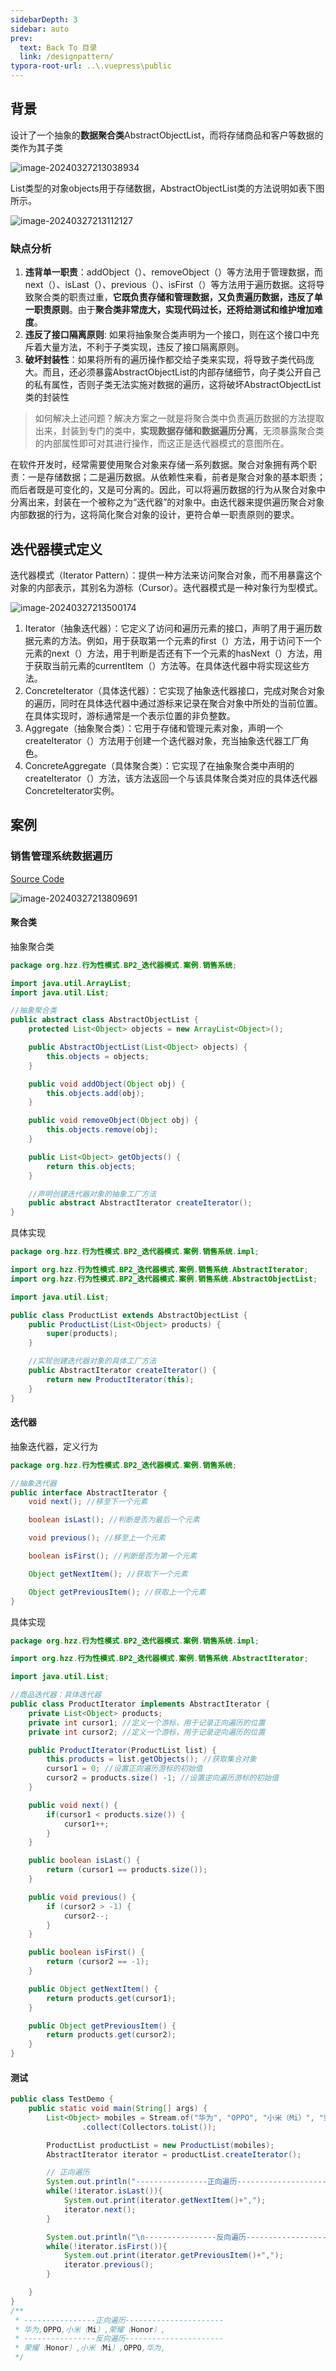 ```yaml
---
sidebarDepth: 3
sidebar: auto
prev:
  text: Back To 目录
  link: /designpattern/
typora-root-url: ..\.vuepress\public
---
```




## 背景

设计了一个抽象的**数据聚合类**AbstractObjectList，而将存储商品和客户等数据的类作为其子类

![image-20240327213038934](/images/designpattern/image-20240327213038934.png)

List类型的对象objects用于存储数据，AbstractObjectList类的方法说明如表下图所示。

![image-20240327213112127](/images/designpattern/image-20240327213112127.png)

### 缺点分析

1. **违背单一职责**：addObject（）、removeObject（）等方法用于管理数据，而next（）、isLast（）、previous（）、isFirst（）等方法用于遍历数据。这将导致聚合类的职责过重，**它既负责存储和管理数据，又负责遍历数据，违反了单一职责原则**。由于**聚合类非常庞大，实现代码过长，还将给测试和维护增加难度**。
2. **违反了接口隔离原则**: 如果将抽象聚合类声明为一个接口，则在这个接口中充斥着大量方法，不利于子类实现，违反了接口隔离原则。
3. **破坏封装性**：如果将所有的遍历操作都交给子类来实现，将导致子类代码庞大。而且，还必须暴露AbstractObjectList的内部存储细节，向子类公开自己的私有属性，否则子类无法实施对数据的遍历，这将破坏AbstractObjectList类的封装性

> 如何解决上述问题？解决方案之一就是将聚合类中负责遍历数据的方法提取出来，封装到专门的类中，**实现数据存储和数据遍历分离**，无须暴露聚合类的内部属性即可对其进行操作，而这正是迭代器模式的意图所在。

在软件开发时，经常需要使用聚合对象来存储一系列数据。聚合对象拥有两个职责：一是存储数据；二是遍历数据。从依赖性来看，前者是聚合对象的基本职责；而后者既是可变化的，又是可分离的。因此，可以将遍历数据的行为从聚合对象中分离出来，封装在一个被称之为“迭代器”的对象中。由迭代器来提供遍历聚合对象内部数据的行为，这将简化聚合对象的设计，更符合单一职责原则的要求。



## 迭代器模式定义

迭代器模式（Iterator Pattern）：提供一种方法来访问聚合对象，而不用暴露这个对象的内部表示，其别名为游标（Cursor）。迭代器模式是一种对象行为型模式。

![image-20240327213500174](/images/designpattern/image-20240327213500174.png)

1. Iterator（抽象迭代器）：它定义了访问和遍历元素的接口，声明了用于遍历数据元素的方法。例如，用于获取第一个元素的first（）方法，用于访问下一个元素的next（）方法，用于判断是否还有下一个元素的hasNext（）方法，用于获取当前元素的currentItem（）方法等。在具体迭代器中将实现这些方法。
2. ConcreteIterator（具体迭代器）：它实现了抽象迭代器接口，完成对聚合对象的遍历，同时在具体迭代器中通过游标来记录在聚合对象中所处的当前位置。在具体实现时，游标通常是一个表示位置的非负整数。
3. Aggregate（抽象聚合类）：它用于存储和管理元素对象，声明一个createIterator（）方法用于创建一个迭代器对象，充当抽象迭代器工厂角色。
4. ConcreteAggregate（具体聚合类）：它实现了在抽象聚合类中声明的createIterator（）方法，该方法返回一个与该具体聚合类对应的具体迭代器ConcreteIterator实例。



## 案例

### 销售管理系统数据遍历

[Source Code](https://gitee.com/q10viking/design-patterns/tree/master/springboot-design-patterns/src/main/java/org/hzz/%E8%A1%8C%E4%B8%BA%E6%80%A7%E6%A8%A1%E5%BC%8F/BP2_%E8%BF%AD%E4%BB%A3%E5%99%A8%E6%A8%A1%E5%BC%8F/%E6%A1%88%E4%BE%8B/%E9%94%80%E5%94%AE%E7%B3%BB%E7%BB%9F)

![image-20240327213809691](/images/designpattern/image-20240327213809691.png)

#### 聚合类

抽象聚合类

```java
package org.hzz.行为性模式.BP2_迭代器模式.案例.销售系统;

import java.util.ArrayList;
import java.util.List;

//抽象聚合类
public abstract class AbstractObjectList {
    protected List<Object> objects = new ArrayList<Object>();

    public AbstractObjectList(List<Object> objects) {
        this.objects = objects;
    }

    public void addObject(Object obj) {
        this.objects.add(obj);
    }

    public void removeObject(Object obj) {
        this.objects.remove(obj);
    }

    public List<Object> getObjects() {
        return this.objects;
    }

    //声明创建迭代器对象的抽象工厂方法
    public abstract AbstractIterator createIterator();
}
```

具体实现

```java
package org.hzz.行为性模式.BP2_迭代器模式.案例.销售系统.impl;

import org.hzz.行为性模式.BP2_迭代器模式.案例.销售系统.AbstractIterator;
import org.hzz.行为性模式.BP2_迭代器模式.案例.销售系统.AbstractObjectList;

import java.util.List;

public class ProductList extends AbstractObjectList {
    public ProductList(List<Object> products) {
        super(products);
    }

    //实现创建迭代器对象的具体工厂方法
    public AbstractIterator createIterator() {
        return new ProductIterator(this);
    }
}

```



#### 迭代器

抽象迭代器，定义行为

```java
package org.hzz.行为性模式.BP2_迭代器模式.案例.销售系统;

//抽象迭代器
public interface AbstractIterator {
    void next(); //移至下一个元素

    boolean isLast(); //判断是否为最后一个元素

    void previous(); //移至上一个元素

    boolean isFirst(); //判断是否为第一个元素

    Object getNextItem(); //获取下一个元素

    Object getPreviousItem(); //获取上一个元素
}
```

具体实现

```java
package org.hzz.行为性模式.BP2_迭代器模式.案例.销售系统.impl;

import org.hzz.行为性模式.BP2_迭代器模式.案例.销售系统.AbstractIterator;

import java.util.List;

//商品迭代器：具体迭代器
public class ProductIterator implements AbstractIterator {
    private List<Object> products;
    private int cursor1; //定义一个游标，用于记录正向遍历的位置
    private int cursor2; //定义一个游标，用于记录逆向遍历的位置

    public ProductIterator(ProductList list) {
        this.products = list.getObjects(); //获取集合对象
        cursor1 = 0; //设置正向遍历游标的初始值
        cursor2 = products.size() -1; //设置逆向遍历游标的初始值
    }

    public void next() {
        if(cursor1 < products.size()) {
            cursor1++;
        }
    }

    public boolean isLast() {
        return (cursor1 == products.size());
    }

    public void previous() {
        if (cursor2 > -1) {
            cursor2--;
        }
    }

    public boolean isFirst() {
        return (cursor2 == -1);
    }

    public Object getNextItem() {
        return products.get(cursor1);
    }

    public Object getPreviousItem() {
        return products.get(cursor2);
    }
}
```



#### 测试

```java
public class TestDemo {
    public static void main(String[] args) {
        List<Object> mobiles = Stream.of("华为", "OPPO", "小米（Mi）", "荣耀（Honor）")
                .collect(Collectors.toList());

        ProductList productList = new ProductList(mobiles);
        AbstractIterator iterator = productList.createIterator();

        // 正向遍历
        System.out.println("----------------正向遍历----------------------");
        while(!iterator.isLast()){
            System.out.print(iterator.getNextItem()+",");
            iterator.next();
        }

        System.out.println("\n----------------反向遍历----------------------");
        while(!iterator.isFirst()){
            System.out.print(iterator.getPreviousItem()+",");
            iterator.previous();
        }

    }
}
/**
 * ----------------正向遍历----------------------
 * 华为,OPPO,小米（Mi）,荣耀（Honor）,
 * ----------------反向遍历----------------------
 * 荣耀（Honor）,小米（Mi）,OPPO,华为,
 */
```


